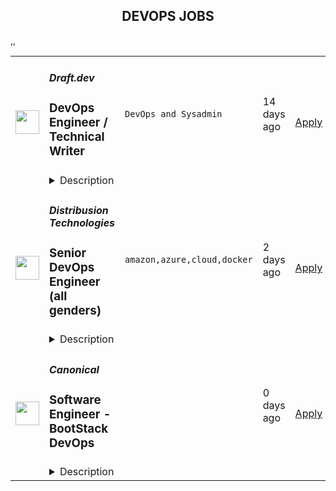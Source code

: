 <div align="center"><h2>DEVOPS JOBS</h2></div><table><tr>
                <td width="100" height="100" rowspan="2">
                    <img src="https://wwr-pro.s3.amazonaws.com/logos/0018/9485/logo.gif" width="38px" height="auto">
                </td>
                <td width="300">
                    <h5>Draft.dev</h5>
                    <h3> DevOps Engineer / Technical Writer</h3>
                </td>
                <td width="300">
                    <code>DevOps and Sysadmin</code>
                </td>
                <td width="200">
                <text>14 days ago</text>
                </td>
                <td width="100" rowspan="2">
                <a href="https://weworkremotely.com/remote-jobs/draft-dev-devops-engineer-technical-writer" align="right" target="_blank">Apply</a>
                </td>
            </tr>
            <tr>
                <td colspan="3">
                <details><summary>Description</summary>
                <img src="https://we-work-remotely.imgix.net/logos/0018/9485/logo.gif?ixlib=rails-4.0.0&w=50&h=50&dpr=2&fit=fill&auto=compress" />

<p>
  <strong>Headquarters:</strong> USA
    <br /><strong>URL:</strong> <a href="https://draft.dev/">https://draft.dev/</a>
</p>

<h1>About the Job</h1><div>
<a href="http://draft.dev/">Draft.dev</a> is a content marketing agency focused on creating in-depth, technical content for growing technology companies. We work with subject matter experts from around the world to create tutorials, blog posts, and e-books for our clients. Founded in 2020, we're a small but quickly growing team of technologists, writers, marketers, and editors.</div><div>
<br>If you're a software developer and you want to build your personal brand while getting paid to write about interesting technical topics on the side, this will be a great part-time role for you!</div><div>
<br>📣 We're looking for <strong>DevOps Engineers</strong> who can write.</div><div>
<br>Draft.dev’s writers create technical blog posts and tutorials for clients in a wide range of industries and areas of technology. Writer pay starts at $300 per ~1500-word article and goes up as you complete more assignments.</div><div>
<br>This is a great side hustle as almost all our 200+ writers are full-time developers with a background in software engineering, data engineering, machine learning, product management, or similar.</div><div>
<br>Because we create content that will be read by a wide range of readers around the world, we are committed to supporting diversity in our writers (we currently have writers in over 50 countries).</div><div><br></div><h1>What You'll Do</h1><ul>
<li>Write content such as blogs, tutorials, guides, and other similar materials</li>
<li>Research and prepare demo code as needed</li>
<li>Conduct necessary research to ensure the accuracy of the content</li>
<li>Respond to editorial requests in a timely manner</li>
</ul><h1>Your Skills &amp; Experience</h1><ul>
<li>You have experience in <strong>Opentelemetry</strong> and/or</li>
<li>You have experience using <strong>bare metal servers</strong>
</li>
</ul><h1>What You'll Love</h1><ul>
<li>Remote work: 100% remote work environment allows for a flexible schedule and work from anywhere in the world</li>
<li>Asynchronous communication: No need to be available at specific hours or use real-time chat tools, promoting work-life balance</li>
<li>Diversity and inclusion: A company culture that values diversity and inclusivity in all aspects of our work</li>
<li>Fair pay: Competitive salary based on experience, and a commitment to paying fair rates for quality work</li>
<li>Honest feedback: A supportive work environment that values honesty and transparency in feedback to help employees grow and succeed.</li>
</ul><div>
<br>If you have any of the skills listed above, please apply!</div>

<p><strong>To apply:</strong> <a href="https://weworkremotely.com/remote-jobs/draft-dev-devops-engineer-technical-writer">https://weworkremotely.com/remote-jobs/draft-dev-devops-engineer-technical-writer</a></p>

                </details>
                </td>
            </tr>,<tr>
                <td width="100" height="100" rowspan="2">
                    <img src="https://remotive.com/job/1763372/logo" width="38px" height="auto">
                </td>
                <td width="300">
                    <h5>Intento</h5>
                    <h3>Senior DevOps/DBA Engineer</h3>
                </td>
                <td width="300">
                    <code>amazon,AWS,azure,cloud</code>
                </td>
                <td width="200">
                <text>2 days ago</text>
                </td>
                <td width="100" rowspan="2">
                <a href="https://remotive.com/remote-jobs/devops/senior-devops-dba-engineer-1763372" align="right" target="_blank">Apply</a>
                </td>
            </tr>
            <tr>
                <td colspan="3">
                <details><summary>Description</summary>
                <p dir="ltr">Intento is a growing company at the forefront of language technology solutions, offering cutting-edge AI-driven language services to businesses worldwide. We are seeking a talented and motivated DevOps/DBA Engineer to join our team and provide expertise in database administration, fulfill DevOps functions for one of our R&amp;D teams, and contribute to team competence growth. </p>
<div class="h4"><strong>About the role</strong></div>
<p dir="ltr">As a DevOps/DBA Engineer at Intento, you will play a critical role in enhancing our Datastorage systems, supporting our development teams, and participating in on-call rotations to ensure smooth operations and continuous improvement.</p>
<p dir="ltr"><strong>Responsibilities:</strong></p>
<ul style="">
<li dir="ltr" style="">
<p dir="ltr">Take ownership of our Datastorage systems, with a focus on AWS RDS Postgres, managing RTO and RPO, and executing Disaster Recovery Plan operations.</p>
</li>
<li dir="ltr" style="">
<p dir="ltr">Provide support to our development teams in DevOps roles, including deploying and testing pipelines, handling requests for new infrastructure features, and offering debugging and consultations as needed.</p>
</li>
<li dir="ltr" style="">
<p dir="ltr">Participate in on-call rotations to distribute the load and ensure high availability and reliability of our systems.</p>
</li>
</ul>
<div class="h4"><strong>About Intento</strong></div>
<p dir="ltr">Intento is a dynamic and fast-growing company, founded by two AI PhDs, that offers tremendous opportunities for proactive professionals seeking to make an impact. Our Enterprise Machine Translation Hub has garnered acclaim from top enterprise companies across Europe, America, and Asia, enabling real-time multilingual experiences for their teams and customers. As an industry leader, we are recognized by global experts such as OpenAI and Gartner.</p>
<p dir="ltr">Intento boasts a diverse team of over 75 talented individuals working remotely from various parts of the world, with our headquarters based in San Francisco, California.</p>
<p dir="ltr"> </p>
<p dir="ltr"><strong>Values you can expect from working at Intento:</strong></p>
<ul style="">
<li dir="ltr" style="">
<p dir="ltr">Join an exciting and fast-paced startup environment where you can directly shape the course of the company.</p>
</li>
<li dir="ltr" style="">
<p dir="ltr">Experience transparency in our business strategies, allowing you to understand the big picture and contribute meaningfully.</p>
</li>
<li dir="ltr" style="">
<p dir="ltr">Enjoy a balance of autonomy and responsibility, empowering you to make decisions and take ownership of your work.</p>
</li>
<li dir="ltr" style="">
<p dir="ltr">Be part of a team dedicated to solving significant industrial problems using cutting-edge AI technology.</p>
</li>
<li dir="ltr" style="">
<p dir="ltr">Gain firsthand experience deploying solutions to Fortune 500 companies, providing valuable insights into enterprise-level operations.</p>
</li>
<li dir="ltr" style="">
<p dir="ltr">Immerse yourself in the world of AI at a unique company, interacting with a wide range of industry professionals and experts.</p>
</li>
</ul>
<p dir="ltr">At Intento, we value our employees and strive to create a work environment that promotes collaboration, flexibility, and growth. As part of our commitment to our team, we offer competitive salaries, a flexible remote culture, and a supportive and collaborative work environment.</p>
<p dir="ltr">Join us at Intento, where you can contribute to shaping the future of language technology and be part of an exceptional team that is revolutionizing the industry.</p>
<div class="h4"><strong>Our ideal candidate</strong></div>
<p dir="ltr"><strong>Must-have qualifications:</strong></p>
<ul style="">
<li dir="ltr" style="">
<p dir="ltr">Solid experience with Linux systems</p>
</li>
<li dir="ltr" style="">
<p dir="ltr">Proficient knowledge and hands-on experience with Postgresql, especially in a SaaS environment with RDS/Cloud SQL or similar services.</p>
</li>
<li dir="ltr" style="">
<p dir="ltr">Strong understanding of Terraform, including modules, workspaces, and managing multiple states.</p>
</li>
<li dir="ltr" style="">
<p dir="ltr">Familiarity with AWS and experience working in a multi-account environment.</p>
</li>
<li dir="ltr" style="">
<p dir="ltr">Good understanding and practical experience with Kubernetes, preferably Amazon EKS, Google GKE, or Azure AKS.</p>
</li>
</ul>
<p dir="ltr"><strong>Nice-to-have qualifications:</strong></p>
<ul style="">
<li dir="ltr" style="">
<p dir="ltr">Familiarity with Clickhouse.</p>
</li>
<li dir="ltr" style="">
<p dir="ltr">Experience with Ansible for infrastructure automation.</p>
</li>
<li dir="ltr" style="">
<p dir="ltr">Familiarity with Jenkins for continuous integration and continuous delivery (CI/CD).</p>
</li>
<li dir="ltr" style="">
<p dir="ltr">Any certifications in Postgres development or administration are a plus.</p>
</li>
<li dir="ltr" style="">
<p dir="ltr">Kubernetes management certifications are beneficial.</p>
</li>
</ul>
<p dir="ltr"><strong>Soft-skills and motivation:</strong></p>
<ul style="">
<li dir="ltr" style="">
<p dir="ltr">A self-motivated individual with a positive attitude and a proactive approach to problem-solving.</p>
</li>
</ul>
<ul style="">
<li dir="ltr" style="">
<p dir="ltr">Strong team player with excellent communication skills and the ability to collaborate effectively with cross-functional teams.</p>
</li>
<li dir="ltr" style="">
<p dir="ltr">Experience working in a young and growing product company</p>
</li>
</ul>
<img src="https://remotive.com/job/track/1763372/blank.gif?source=public_api" alt=""/>
                </details>
                </td>
            </tr>,<tr>
                <td width="100" height="100" rowspan="2">
                    <img src="https://remotive.com/job/1764871/logo" width="38px" height="auto">
                </td>
                <td width="300">
                    <h5>Distribusion Technologies</h5>
                    <h3>Senior DevOps Engineer (all genders)</h3>
                </td>
                <td width="300">
                    <code>amazon,azure,cloud,docker</code>
                </td>
                <td width="200">
                <text>2 days ago</text>
                </td>
                <td width="100" rowspan="2">
                <a href="https://remotive.com/remote-jobs/devops/senior-devops-engineer-all-genders-1764871" align="right" target="_blank">Apply</a>
                </td>
            </tr>
            <tr>
                <td colspan="3">
                <details><summary>Description</summary>
                <p dir="ltr"><strong>Distribusion</strong> is the world’s leading ground transportation marketplace and gives travelers seamless access to ground transportation online, from search to ticket purchase. We have built a cutting-edge B2B technology platform that connects bus, rail, and ferry operators in 70+ countries with the biggest online retailers, including Google Maps and Booking.com.</p>
<p dir="ltr">We are shaping the future of travel and building the largest global network of transport providers and retailers. Having grown 10x in the past year, we are one of the fastest-growing startups in travel. Backed by three leading VCs (Creandum, Northzone, and Lightrock), and now, following our recent €30 m Series B, we are ready to push beyond.<br><br>We are looking for <strong>Senior DevOps Engineer</strong>. The team is responsible for the entire infrastructure. One of the main goals of the team is to maintain the infrastructure updated, secured, reliable and monitored, as all Distribusion applications run on it, so the main contribution would be to ensure the above at all times.</p>
<p dir="ltr"> </p>
<p dir="ltr"><strong>What you'll do</strong></p>
<ul style="">
<li dir="ltr" style="">
<p dir="ltr">Work in GCP-based CD environment, evolve our infrastructure, automate/support/troubleshoot, CI/CD processes, write/fix Terraform code.</p>
</li>
<li dir="ltr" style="">
<p dir="ltr">Running the clusters in different regions across the globe.</p>
</li>
<li dir="ltr" style="">
<p dir="ltr">Ensure the organisation has observability tools, and promote observability best practices.</p>
</li>
<li dir="ltr" style="">
<p dir="ltr">Engage in incident handling, software performance analysis and system tuning.</p>
</li>
<li dir="ltr" style="">
<p dir="ltr">Collaborate with development teams to perform Root Cause Analysis for Post Mortems.</p>
</li>
</ul>
<div><strong><br>Workplace:</strong></div>
<p>We are a remote-first company with teams located around the Globe.</p>
<p dir="ltr"><strong>Who you are</strong></p>
<ul style="">
<li style="">
<p dir="ltr">Solid DevOps experience, ideally within a scaling start-up.</p>
</li>
<li style="">
<p dir="ltr">Strong scripting skills in Bash and ability to understand/write/debug code in Python, Ruby.</p>
</li>
<li style="">
<p dir="ltr">Good knowledge of Linux, including basic management tools/utilities (curl, wget, etc).</p>
</li>
<li style="">
<p dir="ltr">Excellent knowledge of Docker and Kubernetes.</p>
</li>
<li style="">
<p dir="ltr">Experience with public cloud services providers (Google Cloud Platform, Amazon Web Service or Azure).</p>
</li>
<li style="">
<p dir="ltr">Extensive experience with CI/CD tools (GCP Cloud Build, GitLab CI, Jenkins, TeamCity CI, Argo CD, Spinnaker).</p>
</li>
<li style="">
<p dir="ltr">Experience in observability and reliability, ideally with Prometheus, Grafana, New Relic, Sentry.</p>
</li>
<li style="">
<p dir="ltr">Experience in infrastructure as Code, preferably with Terraform.</p>
</li>
<li style="">
<p dir="ltr">Knowledge of basic principles of encryption and related tools/protocols/etc (SSL, OpenSSH, certificates, etc).</p>
</li>
<li style="">
<p dir="ltr">Fluent English communication skills.<br><br></p>
</li>
</ul>
<p dir="ltr"><strong><strong>What you can expect:</strong></strong></p>
<ul style="">
<li dir="ltr" style="">
<p dir="ltr">You will join a fast-paced travel tech company with a flat organizational structure.</p>
</li>
<li dir="ltr" style="">
<p dir="ltr">You will have exciting opportunities, ownership, and responsibility and contribute directly to the success of the company.</p>
</li>
<li dir="ltr" style="">
<p dir="ltr">You will join an international team of talented and driven people with a clear mission. Expect your colleagues to inspire, support and challenge you every day!</p>
</li>
<li dir="ltr" style="">
<p dir="ltr">We have a flexible work policy with the option of working remotely and international opportunities arising as we continue to expand our global footprint – Our heart is in Berlin, but you’ll find us across the globe.</p>
</li>
<li dir="ltr" style="">
<p dir="ltr">You will get a competitive salary.</p>
</li>
</ul>
<p dir="ltr"><em><strong>Our hiring</strong><strong> team for this role:</strong><br>Your Talent Partner (TP) and point of contact are Vasilii Yasnyy, and the Hiring Manager (HM) is Ilya Isakov.<br>For any queries, contact out to your Talent Partner at (<a href="mailto:talent@distribusion.com" rel="nofollow" target="_blank">talent@distribusion.com</a>).</em></p>
<p dir="ltr"> </p>
<p dir="ltr"><em>Do you want to work on a product that is used by millions of people daily with a high load, availability and scalability and most advanced technology? </em>Come join us!</p>
<img src="https://remotive.com/job/track/1764871/blank.gif?source=public_api" alt=""/>
                </details>
                </td>
            </tr>,<tr>
                <td width="100" height="100" rowspan="2">
                    <img src="https://pbs.twimg.com/profile_images/1673959375340290050/x7pNtXQ7_400x400.jpg" width="38px" height="auto">
                </td>
                <td width="300">
                    <h5>Canonical</h5>
                    <h3>Software Engineer - BootStack DevOps</h3>
                </td>
                <td width="300">
                    <code></code>
                </td>
                <td width="200">
                <text>0 days ago</text>
                </td>
                <td width="100" rowspan="2">
                <a href="https://canonical.com/careers/3290946" align="right" target="_blank">Apply</a>
                </td>
            </tr>
            <tr>
                <td colspan="3">
                <details><summary>Description</summary>
                
      <p>Help us shape the future of open source IT, devops, and IS, from bare metal to containers. Our goal is to revolutionise open source application and infrastructure operations.</p>
<p>We are on a mission to reshape the world of software operations, using Python and Golang for next-generation infrastructure-as-code and blazing a trail to model-driven operations. We want to enable companies to run very efficient bare metal operations for high performance computing, private cloud, data lakes and analytics. To achieve this we need to invent some new technology, and we need to build some new products. In support of that goal we hire software engineers who are passionate about quality, reliability and devops.</p>
<p>This team is part of our fully managed infrastructure operations organisation. Canonical runs many private OpenStack clouds and Kubernetes clusters for customers around the world, which enables us to improve our infra-as-code products based on our own real experience, mirroring that of our users and customers. We work in Python and Golang, creating open source operations capabilities that simplify these operations for anybody, worldwide, who is building on Ubuntu.</p>
<p>Our team collaborates with product, engineering, and operations teams. Most of the work is pure open source Python software development, with some planned work in Golang. The expectation is to focus on quality, design, documentation, tests and performance. The team develops and enhances our opscode and other open source packages, to ensure our platform is the easiest, most robust, and best performing way to drive your data centre.</p>
<p>This role is ideal for software engineers who want to work in Python/Golang, have a passion for distributed systems, and an interest in the entire Linux stack - from kernel to networking to virtualization and containers. Our Engineers are technically astute open source enthusiasts who are excited about cloud computing and are ready to join a global team charged with delivering world class services to our customers.</p>
<p><br><br></p>
<h3>What you’ll do</h3>
<ul>
<li>Work in Python and Golang to design and deliver open source software operations code</li>
<li>Work with the entire Linux stack, from kernel, networking, storage, to applications</li>
<li>Learn to think rigorously about application and infrastructure reliability</li>
<li>Shape high quality open source monitoring and alerting infrastructure</li>
<li>Simplify open source operations for our customers and open source community</li>
<li>Demonstrate sound engineering design and testing principles in your code</li>
<li>Follow agile software development practices</li>
<li>Coach and develop your colleagues where you have insights</li>
<li>Grow a healthy, collaborative engineering culture in line with the company values</li>
<li>Global travel up to 10% of time for internal and external events</li>
</ul>
<h3>Who you are</h3>
<ul>
<li>University degree in Computer Science or related software engineering field</li>
<li>Advanced level Python programming skills</li>
<li>Good to have - Golang programming skills</li>
<li>You are knowledgeable and passionate about software development&nbsp;</li>
<li>You are organised and want your team to deliver timely, high quality software</li>
<li>You have a demonstrated drive for continual learning</li>
<li>You understand the importance of reliable operations in a devops world</li>
<li>You have sound knowledge of cloud computing concepts &amp; technologies</li>
<li>You have practical knowledge of Linux and networking</li>
</ul>
<h3>What you will learn</h3>
<ul>
<li>Devops and site reliability engineering</li>
<li>OpenStack and Kubernetes in operation</li>
<li>Wide range of open source applications and skills</li>
<li>Real-life and hands-on exposure to a wide range of emerging technologies and tools&nbsp;</li>
</ul>
<h3>We offer:&nbsp;</h3>
<ul>
<li>Learning and development</li>
<li>Competitive salary</li>
<li>Recognition rewards</li>
<li>Annual leave</li>
<li>Priority Pass for travel</li>
</ul>
<h2><strong>About Canonical</strong></h2>
<p>Canonical is a pioneering tech firm that is at the forefront of the global move to open source. As the company that publishes Ubuntu, one of the most important open source projects and the platform for AI, IoT and the cloud, we are changing the world on a daily basis. We recruit on a global basis and set a very high standard for people joining the company. We expect excellence - in order to succeed, we need to be the best at what we do.</p>
<p>Canonical has been a remote-first company since its inception in 2004.​ Work at Canonical is a step into the future, and will challenge you to think differently, work smarter, learn new skills, and raise your game. Canonical provides a unique window into the world of 21st-century digital business.</p>
<h2><strong>Canonical is an equal opportunity employer</strong></h2>
<p>We are proud to foster a workplace free from discrimination. Diversity of experience, perspectives, and background create a better work environment and better products. <a href="https://canonical.com/careers/diversity/identity">Whatever your identity, we will give your application fair consideration.</a></p>
<p>#Stack</p><p>Requisition ID: 265</p><p></p>
    
                </details>
                </td>
            </tr>,<tr>
                <td width="100" height="100" rowspan="2">
                    <img src="https://pbs.twimg.com/profile_images/1470600385861611521/zGMS9sPM_400x400.png" width="38px" height="auto">
                </td>
                <td width="300">
                    <h5>Coalesce</h5>
                    <h3>DevOps Engineer</h3>
                </td>
                <td width="300">
                    <code></code>
                </td>
                <td width="200">
                <text>0 days ago</text>
                </td>
                <td width="100" rowspan="2">
                <a href="https://jobs.lever.co/coalesce.io/497eaa6d-bd10-438d-8ea9-0cf90a2b2d05" align="right" target="_blank">Apply</a>
                </td>
            </tr>
            <tr>
                <td colspan="3">
                <details><summary>Description</summary>
                <div class="section page-centered" data-qa="job-description"><div><span style="font-size: 10pt">Coalesce Software is hiring a DevOps Engineer to help us build the future of data analytics tooling. In this role you will play an important role in delivering our SaaS product to our customers at velocity and with reliability, working closely with our product, engineering, and customer success teams to keep our product moving forward and ensure an exceptional user experience for our customers.</span></div><div><br></div><div><span style="font-size: 10pt">What exactly does Coalesce do? Coalesce solves the most commonly failed project in IT: the data warehouse. Companies today need to be-data driven to be competitive. Coalesce is the only cloud-first data platform that enables companies to transform and streamline their analytics process, enabling data-driven decision making and visibility at enterprise scale.</span></div></div><div class="section page-centered"><div><h3>Key Responsibilities</h3><ul class="posting-requirements plain-list"><ul><li>Design and implement automated software builds, testing infrastructure, deployments, and associated monitoring</li><li>Contribute to CI/CD processes and infrastructure to facilitate faster deployment and testing times for software engineering teams</li><li>Contribute to planning and prioritization discussions</li><li>Facilitate onboarding customers from an infrastructure perspective</li></ul></ul></div></div><div class="section page-centered"><div><h3>Qualifications</h3><ul class="posting-requirements plain-list"><ul><li>Proficient with Kubernetes and/or Docker, preferably experience with GKE</li><li>Proficient with Google Cloud Platform or any major cloud platform--including experience with setting up and maintaining VMs, load balancing, containerization, certificates, etc.</li><li>Experience with GitHub Actions and Argo or similar CI/CD tooling</li><li>Experience with Terraform or similar IaaS</li><li>Experience with monitoring SaaS services</li><li>Exposure to software testing and the software development lifecycle</li></ul></ul></div></div><!--[2022-11-28] [GOLD-2535] Remove payTransparencyV1 when feature flag is fully removed--><div class="section page-centered" data-qa="closing-description"><div><span style="font-size: 10pt">Not a perfect fit? That’s OK! We have senior team members that can help you level up… Most importantly we are looking for individuals with the demonstrated ability to independently learn and develop. If you have an interest in data analytics and building great software with a high caliber team, we want to hear from you.</span></div></div><div class="section page-centered last-section-apply" data-qa="btn-apply-bottom"><a class="postings-btn template-btn-submit cerulean" data-qa="show-page-apply" href="https://jobs.lever.co/coalesce.io/497eaa6d-bd10-438d-8ea9-0cf90a2b2d05/apply">Apply for this job</a></div>
                </details>
                </td>
            </tr></table>